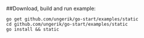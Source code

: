 ##Download, build and run example:

	go get github.com/ungerik/go-start/examples/static
	cd github.com/ungerik/go-start/examples/static
	go install && static